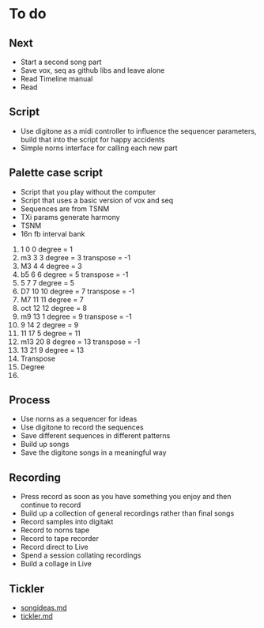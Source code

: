 # To do

## Next
- Start a second song part
- Save vox, seq as github libs and leave alone
- Read Timeline manual
- Read 

## Script
- Use digitone as a midi controller to influence the sequencer parameters, build that into the script for happy accidents
- Simple norns interface for calling each new part

## Palette case script
- Script that you play without the computer
- Script that uses a basic version of vox and seq
- Sequences are from TSNM
- TXi params generate harmony
- TSNM
- 16n fb interval bank

1.  1   0   0   degree = 1
2.  m3  3   3   degree = 3  transpose = -1
3.  M3  4   4   degree = 3
4.  b5  6   6   degree = 5  transpose = -1
5.  5   7   7   degree = 5
6.  D7  10  10  degree = 7  transpose = -1
7.  M7  11  11  degree = 7
8.  oct 12  12  degree = 8
9.  m9  13  1   degree = 9  transpose = -1
10. 9   14  2   degree = 9
11. 11  17  5   degree = 11
12. m13 20  8   degree = 13 transpose = -1
13. 13  21  9   degree = 13
14. Transpose
15. Degree
16. 

## Process
- Use norns as a sequencer for ideas
- Use digitone to record the sequences
- Save different sequences in different patterns
- Build up songs
- Save the digitone songs in a meaningful way

## Recording
- Press record as soon as you have something you enjoy and then continue to record
- Build up a collection of general recordings rather than final songs
- Record samples into digitakt
- Record to norns tape
- Record to tape recorder
- Record direct to Live
- Spend a session collating recordings
- Build a collage in Live

## Tickler
- [songideas.md](songideas.md)
- [tickler.md](tickler.md)
